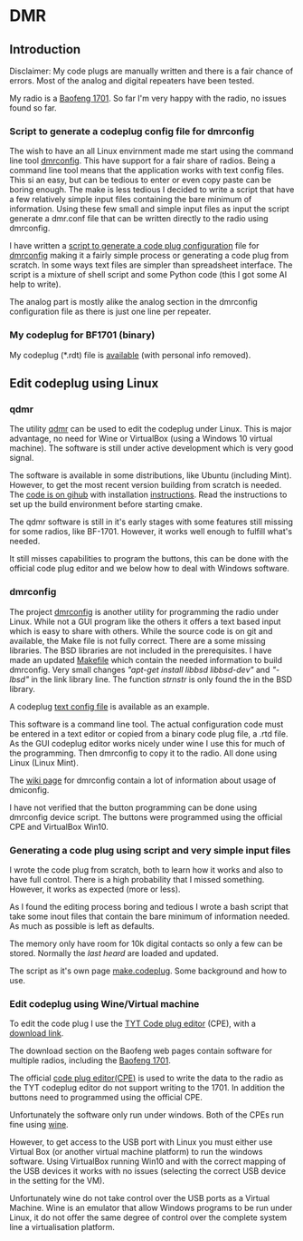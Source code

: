 # DMR

## Introduction

Disclaimer: My code plugs are manually written and there is a fair chance of
errors. Most of the analog and digital repeaters have been tested. 

My radio is a [Baofeng 1701](https://www.baofengradio.com/).
So far I'm very happy with the radio, no issues found so far. 

### Script to generate a codeplug config file for dmrconfig 
The wish to have an all Linux envirnment made me start using the command line 
tool [dmrconfig](https://github.com/OpenRTX/dmrconfig). This have support for 
a fair share of radios. Being a command line tool means that the application
works with text config files. This si an easy, but can be tedious to enter or
even copy paste can be boring enough. The make is less tedious I decided to write
a script that have a few relatively simple input files containing the bare minimum 
of information. Using these few small and simple input files as input the script
generate a dmr.conf file that can be written directly to the radio using dmrconfig.

I have written a [script to generate a code plug configuration](make.codeplug.md) file 
for [dmrconfig](https://github.com/OpenRTX/dmrconfig) making it a fairly simple process or 
generating a code plug from scratch. In some ways text files are simpler than spreadsheet
interface. The script is a mixture of shell script and some Python code (this I got
some AI help to write).

The analog part is mostly alike the analog section in the dmrconfig configuration file
as there is just one line per repeater. 

### My codeplug for BF1701 (binary)
My codeplug (*.rdt) file is 
[available](https://github.com/olewsaa/amateur-radio/blob/main/DMR/BF1701-example-codeplug.rdt) 
(with personal info removed). 


## Edit codeplug using Linux

### qdmr
The utility [qdmr](https://dm3mat.darc.de/qdmr/) can be used to edit the 
codeplug under Linux. This is major advantage, no need for Wine or VirtualBox
(using a Windows 10 virtual machine). The software is still under active
development which is very good signal. 

The software is available in some distributions,
like Ubuntu (including Mint). However, to get the most recent version
building from scratch is needed. The 
[code is on gihub](https://github.com/hmatuschek/qdmr) 
with installation [instructions](https://dm3mat.darc.de/qdmr/install.html).
Read the instructions to set up the build environment before starting cmake.

The qdmr software is still in it's early stages with some features still 
missing for some radios, like BF-1701. However, it works well enough to
fulfill what's needed. 

It still misses capabilities to program the buttons, this can be done
with the official code plug editor and we below how to deal with Windows 
software.

### dmrconfig 
The project [dmrconfig](https://github.com/OpenRTX/dmrconfig) is another
utility for programming the radio under Linux. While not a GUI program like
the others it offers a text based input which is easy to share with others. 
While the source code is on git and available, the Make file is not fully 
correct. There are a some missing libraries. The BSD libraries are not
included in the prerequisites. I have made an updated 
[Makefile](https://github.com/olewsaa/amateur-radio/blob/main/DMR/Makefile.dmrconfig) 
which contain the needed information to build dmrconfig.
Very small changes *"apt-get install libbsd libbsd-dev"* and 
*"-lbsd"* in the link library line. The function *strnstr* is only found the in
the BSD library. 

A codeplug 
[text config file](https://github.com/olewsaa/amateur-radio/blob/main/DMR/device.BF1701.conf) 
is available as an example. 

This software is a command line tool. The actual configuration code must
be entered in a text editor or copied from a binary code plug file, a .rtd file.
As the GUI codeplug editor works nicely under wine I use this for much of
the programming. Then dmrconfig to copy it to the radio. All done using 
Linux (Linux Mint). 

The [wiki page](https://github.com/OpenRTX/dmrconfig/wiki) 
for dmrconfig contain a lot of information about usage 
of dmiconfig. 

I have not verified that the button programming can be done using dmrconfig 
device script. The buttons were programmed using the official CPE and VirtualBox Win10.

### Generating a code plug using script and very simple input files

I wrote the code plug from scratch, both to learn how it works
and also to have full control. There is a high probability that I
missed something. However, it works as expected (more or less).

As I found the editing process boring and tedious I wrote a bash script
that take some inout files that contain the bare minimum of information
needed. As much as possible is left as defaults. 

The memory only have room for 10k digital contacts so only a few 
can be stored. Normally the *last heard* are loaded and updated.

The script as it's own page [make.codeplug](make.codeplug.md). Some background and
how to use. 


### Edit codeplug using Wine/Virtual machine

To edit the code plug I use the 
[TYT Code plug editor](https://www.miklor.com/DMR/DMR-380-CPEditor.php) (CPE),
with a [download link](https://www.miklor.com/DMR/software/DMR_CPE.1.1.21.zip).


The download section on the Baofeng web pages contain software for multiple 
radios, including the 
[Baofeng 1701](https://www.baofengradio.com/pages/download).

The official [code plug editor(CPE)](https://baofeng.s3.amazonaws.com/Baofeng_DM-1701_CPS_1.05.zip)
is used to write the data to the radio as the TYT codeplug editor do
not support writing to the 1701. In addition the buttons need to
programmed using the official CPE. 

Unfortunately the software only run under windows. 
Both of the CPEs run fine using [wine](https://www.winehq.org/).

However, to get access to the USB port with Linux you must either use
Virtual Box (or another virtual machine platform) to run the windows
software. Using VirtualBox running Win10 and with the correct mapping
of the USB devices it works with no issues (selecting the correct USB
device in the setting for the VM).

Unfortunately wine do not take control over the USB ports as a Virtual
Machine.  Wine is an emulator that allow Windows programs to be run
under Linux, it do not offer the same degree of control over the
complete system line a virtualisation platform.

